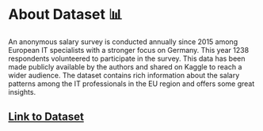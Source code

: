
# About Dataset 📊

An anonymous salary survey is conducted annually since 2015 among European IT specialists with a stronger focus on Germany. This year 1238 respondents volunteered to participate in the survey. This data has been made publicly available by the authors and shared on Kaggle to reach a wider audience. The dataset contains rich information about the salary patterns among the IT professionals in the EU region and offers some great insights.


## [Link to Dataset]("https://www.kaggle.com/parulpandey/2020-it-salary-survey-for-eu-region")


